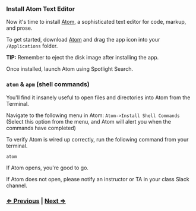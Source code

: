 ### Install Atom Text Editor

Now it's time to install <a href="https://atom.io/" target="_blank">Atom</a>, a sophisticated text editor for code, markup, and prose.

To get started, download <a href="https://atom.io/" target="_blank">Atom</a> and drag the app icon into your `/Applications` folder.

**TIP:** Remember to eject the disk image after installing the app.

Once installed, launch Atom using Spotlight Search.

### `atom` & `apm` (shell commands)

You'll find it insanely useful to open files and directories into Atom from the Terminal.

Navigate to the following menu in Atom: `Atom->Install Shell Commands` (Select this option from the menu, and Atom will alert you when the commands have completed)

To verify Atom is wired up correctly, run the following command from your terminal.

```
atom
```
If Atom opens, you're good to go.

If Atom does not open, please notify an instructor or TA in your class Slack channel.

### [⇐ Previous](2_homebrew.md) | [Next ⇒](4_git.md)
